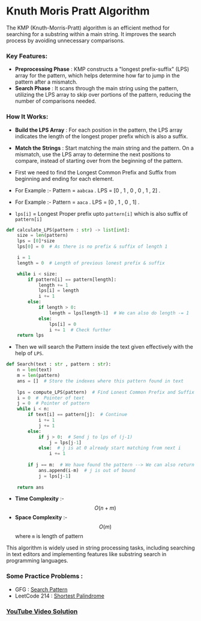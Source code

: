# Knuth Moris Pratt Algorithm
The KMP (Knuth-Morris-Pratt) algorithm is an efficient method for searching for a substring within a main string. It improves the search process by avoiding unnecessary comparisons.
### Key Features:
- **Preprocessing Phase** : KMP constructs a "longest prefix-suffix" (LPS) array for the pattern, which helps determine how far to jump in the pattern after a mismatch.
- **Search Phase** : It scans through the main string using the pattern, utilizing the LPS array to skip over portions of the pattern, reducing the number of comparisons needed.


### How It Works:
- **Build the LPS Array** : For each position in the pattern, the LPS array indicates the length of the longest proper prefix which is also a suffix.
- **Match the Strings** : Start matching the main string and the pattern. On a mismatch, use the LPS array to determine the next positions to compare, instead of starting over from the beginning of the pattern.





- First we need to find the Longest Common Prefix and Suffix from beginning and ending for each element.
- For Example :- Pattern = `aabcaa` . LPS = [0 , 1 , 0 , 0 , 1 , 2] .
- For Example :- Pattern = `aaca` . LPS = [0 , 1 , 0 , 1] .
- `lps[i]` = Longest Proper prefix upto `pattern[i]` which is also suffix of `pattern[i]`
```python
def calculate_LPS(pattern : str) -> list[int]:
    size = len(pattern)
    lps = [0]*size
    lps[0] = 0  # As there is no prefix & suffix of length 1

    i = 1
    length = 0  # Length of previous lonest prefix & suffix

    while i < size:
        if pattern[i] == pattern[length]:
            length += 1
            lps[i] = length
            i += 1
        else:
            if length > 0:
                length = lps[length-1]  # We can also do length -= 1
            else:
                lps[i] = 0
                i += 1  # Check further
    return lps
```
- Then we will search the Pattern inside the text given effectively with the help of `LPS`.
```python
def Search(text : str , pattern : str):
    n = len(text)
    m = len(pattern)
    ans = []  # Store the indexes where this pattern found in text
    
    lps = compute_LPS(pattern)  # Find Lonest Common Prefix and Suffix for each element
    i = 0  #  Pointer of text
    j = 0  # Pointer of pattern
    while i < n:
        if text[i] == pattern[j]:  # Continue
            i += 1
            j += 1
        else:
            if j > 0:  # Send j to lps of (j-1)
                j = lps[j-1]
            else:  # j is at 0 already start matching from next i
                i += 1
        
        if j == m:  # We have found the pattern --> We can also return True
            ans.append(i-m)  # j is out of bound
            j = lps[j-1]
    
    return ans
```
- **Time Complexity** :- $$O(n + m)$$
- **Space Complexity** :- $$O(m)$$   where `m` is length of pattern


This algorithm is widely used in string processing tasks, including searching in text editors and implementing features like substring search in programming languages.

### Some Practice Problems :
- GFG : [Search Pattern](https://www.geeksforgeeks.org/problems/search-pattern0205/1)
- LeetCode 214 : [Shortest Palindrome](https://leetcode.com/problems/shortest-palindrome/description/)

### [YouTube Video Solution](https://youtu.be/qases-9gOpk?si=MqYWopU67gSJo9Cl)
